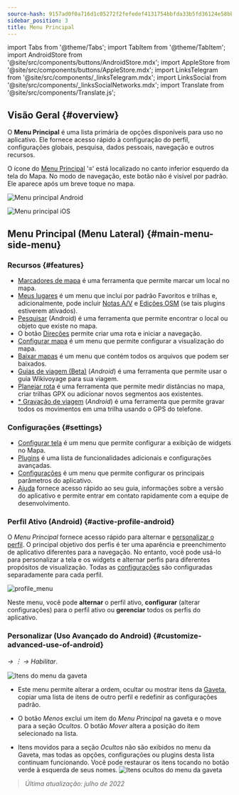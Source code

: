 ```yaml
---
source-hash: 9157ad0f0a716d1c05272f2fefedef4131754bbfda33b5fd36124e58bb0e2ce1
sidebar_position: 3
title: Menu Principal
---
```

import Tabs from '@theme/Tabs';
import TabItem from '@theme/TabItem';
import AndroidStore from '@site/src/components/buttons/AndroidStore.mdx';
import AppleStore from '@site/src/components/buttons/AppleStore.mdx';
import LinksTelegram from '@site/src/components/_linksTelegram.mdx';
import LinksSocial from '@site/src/components/_linksSocialNetworks.mdx';
import Translate from '@site/src/components/Translate.js';




## Visão Geral {#overview}

O **Menu Principal** é uma lista primária de opções disponíveis para uso no aplicativo. Ele fornece acesso rápido à configuração do perfil, configurações globais, pesquisa, dados pessoais, navegação e outros recursos.

O ícone do [Menu Principal](../widgets/map-buttons.md#main-menu) '&#8801;' está localizado no canto inferior esquerdo da tela do Mapa. No modo de navegação, este botão não é visível por padrão. Ele aparece após um breve toque no mapa.

<Tabs groupId="operating-systems">

<TabItem value="android" label="Android">

![Menu principal Android](@site/static/img/menu/main_menu_android.png)

</TabItem>

<TabItem value="ios" label="iOS">

![Menu principal iOS](@site/static/img/menu/main_menu_ios.png)

</TabItem>

</Tabs>


## Menu Principal (Menu Lateral) {#main-menu-side-menu}

### Recursos {#features}

- [Marcadores de mapa](../personal/markers.md) é uma ferramenta que permite marcar um local no mapa.
- [Meus lugares](../personal/myplaces.md) é um menu que inclui por padrão Favoritos e trilhas e, adicionalmente, pode incluir [Notas A/V](../plugins/audio-video-notes.md) e [Edições OSM](../plugins/osm-editing.md) (se tais plugins estiverem ativados).
- [Pesquisar](../search/index.md) (Android) é uma ferramenta que permite encontrar o local ou objeto que existe no mapa.
- O botão [Direções](../widgets/map-buttons.md#directions) permite criar uma rota e iniciar a navegação.
- [Configurar mapa](../map/configure-map-menu.md) é um menu que permite configurar a visualização do mapa.
- [Baixar mapas](../start-with/download-maps.md) é um menu que contém todos os arquivos que podem ser baixados.
- [Guias de viagem (Beta)](../plan-route/travel-guides.md) (*Android*) é uma ferramenta que permite usar o guia Wikivoyage para sua viagem.
- [Planejar rota](../plan-route/create-route.md) é uma ferramenta que permite medir distâncias no mapa, criar trilhas GPX ou adicionar novos segmentos aos existentes.
- [* Gravação de viagem](../plugins/trip-recording.md) (*Android*) é uma ferramenta que permite gravar todos os movimentos em uma trilha usando o GPS do telefone.

### Configurações {#settings}

- [Configurar tela](../widgets/configure-screen.md) é um menu que permite configurar a exibição de widgets no Mapa.
- [Plugins](../plugins/index.md#configure-plugin) é uma lista de funcionalidades adicionais e configurações avançadas.
- [Configurações](../personal/global-settings.md) é um menu que permite configurar os principais parâmetros do aplicativo.
- [Ajuda](./first-steps.md#offline-help) fornece acesso rápido ao seu guia, informações sobre a versão do aplicativo e permite entrar em contato rapidamente com a equipe de desenvolvimento.

### Perfil Ativo (Android) {#active-profile-android}

O *Menu Principal* fornece acesso rápido para alternar e [personalizar o perfil](../personal/profiles.md). O principal objetivo dos perfis é ter uma aparência e preenchimento de aplicativo diferentes para a navegação. No entanto, você pode usá-lo para personalizar a tela e os widgets e alternar perfis para diferentes propósitos de visualização. Todas as [configurações](../personal/profiles.md) são configuradas separadamente para cada perfil.

![profile_menu](@site/static/img/menu/profile_menu.png)

Neste menu, você pode **alternar** o perfil ativo, **configurar** (alterar configurações) para o perfil ativo ou **gerenciar** todos os perfis do aplicativo.


### Personalizar (Uso Avançado do Android) {#customize-advanced-use-of-android}

*<Translate android="true" ids="shared_string_menu,configure_profile,ui_customization,shared_string_drawer"/> → &#65049; → Habilitar*.

![Itens do menu da gaveta](@site/static/img/settings/drawer_menu_correct.png)

- Este menu permite alterar a ordem, ocultar ou mostrar itens da [Gaveta](../personal/profiles.md#drawer), copiar uma lista de itens de outro perfil e redefinir as configurações padrão.

- O botão *Menos* exclui um item do *Menu Principal* na gaveta e o move para a seção *Ocultos*. O botão *Mover* altera a posição do item selecionado na lista.

- Itens movidos para a seção *Ocultos* não são exibidos no menu da Gaveta, mas todas as opções, configurações ou plugins desta lista continuam funcionando. Você pode restaurar os itens tocando no botão verde à esquerda de seus nomes.
    ![Itens ocultos do menu da gaveta](@site/static/img/settings/drawer_menu_hidden_items.png)

> *Última atualização: julho de 2022*